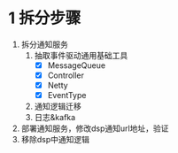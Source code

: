 # 1 拆分步骤
1. 拆分通知服务
	1. 抽取事件驱动通用基础工具
		- [x] MessageQueue
		- [x] Controller
		- [x] Netty
		- [x] EventType
	2. 通知逻辑迁移
	3. 日志&kafka
2. 部署通知服务，修改dsp通知url地址，验证
3. 移除dsp中通知逻辑

